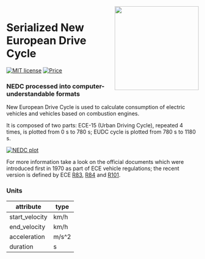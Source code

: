 <img src="https://raw.githubusercontent.com/david145/nedc/master/assets/nedc_logo.png" width="220" align="right">

# Serialized New European Drive Cycle
[![MIT license](https://img.shields.io/badge/license-MIT-blue.svg)](https://github.com/david145/nedc/blob/master/LICENSE)
[![Price](https://img.shields.io/badge/price-FREE-0098f7.svg)](https://github.com/david145/nedc/blob/master/LICENSE)

### NEDC processed into computer-understandable formats

New European Drive Cycle is used to calculate consumption of electric vehicles and vehicles based on combustion engines. 

It is composed of two parts: ECE-15 (Urban Driving Cycle), repeated 4 times, is plotted from 0 s to 780 s; EUDC cycle is plotted from 780 s to 1180 s.

[![NEDC plot](https://github.com/david145/nedc/blob/master/assets/nedc_plot.png)](http://www.unece.org/fileadmin/DAM/trans/main/wp29/wp29regs/2015/R101r3e.pdf)

For more information take a look on the official documents which were introduced first in 1970 as part of ECE vehicle regulations; the recent version is defined by ECE [R83](http://www.unece.org/trans/main/wp29/wp29regs81-100.html), [R84](http://www.unece.org/trans/main/wp29/wp29regs81-100.html) and [R101](http://www.unece.org/trans/main/wp29/wp29regs101-120.html).

### Units
|attribute|type|
|-|-|
|start_velocity|km/h|
|end_velocity|km/h|
|acceleration|m/s^2|
|duration|s|
